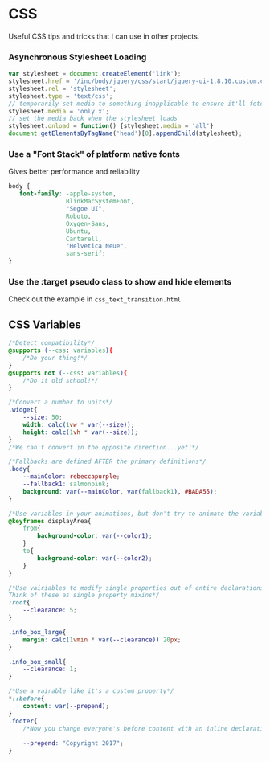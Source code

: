 CSS
===
Useful CSS tips and tricks that I can use in other projects.

### Asynchronous Stylesheet Loading
```javascript
var stylesheet = document.createElement('link');
stylesheet.href = '/inc/body/jquery/css/start/jquery-ui-1.8.10.custom.css';
stylesheet.rel = 'stylesheet';
stylesheet.type = 'text/css';
// temporarily set media to something inapplicable to ensure it'll fetch without blocking render
stylesheet.media = 'only x';
// set the media back when the stylesheet loads
stylesheet.onload = function() {stylesheet.media = 'all'}
document.getElementsByTagName('head')[0].appendChild(stylesheet);
```

### Use a "Font Stack" of platform native fonts
Gives better performance and reliability
```css
body {  
   font-family: -apple-system, 
                BlinkMacSystemFont, 
                "Segoe UI", 
                Roboto, 
                Oxygen-Sans, 
                Ubuntu, 
                Cantarell, 
                "Helvetica Neue", 
                sans-serif;
}
```

### Use the :target pseudo class to show and hide elements
Check out the example in `css_text_transition.html`

## CSS Variables
```css
/*Detect compatibility*/
@supports (--css: variables){
	/*Do your thing!*/
}
@supports not (--css: variables){
	/*Do it old school!*/
}

/*Convert a number to units*/
.widget{
	--size: 50;
	width: calc(1vw * var(--size));
	height: calc(1vh * var(--size));
}
/*We can't convert in the opposite direction...yet!*/

/*Fallbacks are defined AFTER the primary definitions*/
.body{
	--mainColor: rebeccapurple;
	--fallback1: salmonpink;
	background: var(--mainColor, var(fallback1), #BADA55);
}

/*Use variables in your animations, but don't try to animate the variables themselves*/
@keyframes displayArea{
	from{
		background-color: var(--color1);
	}
	to{
		background-color: var(--color2);
	}
}

/*Use vairiables to modify single properties out of entire declarations
Think of these as single property mixins*/
:root{
	--clearance: 5;
}

.info_box_large{
	margin: calc(1vmin * var(--clearance)) 20px;
}

.info_box_small{
	--clearance: 1;
}

/*Use a vairable like it's a custom property*/
*::before{ 
	content: var(--prepend);
}
.footer{
	/*Now you change everyone's before content with an inline declaration as opposed to opening up a new css block{}*/
	
	--prepend: "Copyright 2017";
}
```
